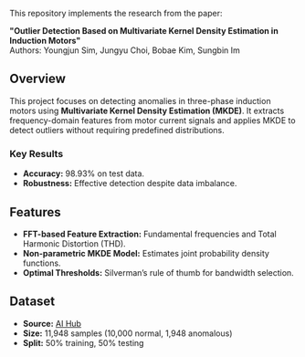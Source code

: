This repository implements the research from the paper:

**"Outlier Detection Based on Multivariate Kernel Density Estimation in Induction Motors"**  
Authors: Youngjun Sim, Jungyu Choi, Bobae Kim, Sungbin Im

## Overview

This project focuses on detecting anomalies in three-phase induction motors using **Multivariate Kernel Density Estimation (MKDE)**. It extracts frequency-domain features from motor current signals and applies MKDE to detect outliers without requiring predefined distributions.

### Key Results
- **Accuracy:** 98.93% on test data.
- **Robustness:** Effective detection despite data imbalance.

## Features
- **FFT-based Feature Extraction:** Fundamental frequencies and Total Harmonic Distortion (THD).
- **Non-parametric MKDE Model:** Estimates joint probability density functions.
- **Optimal Thresholds:** Silverman’s rule of thumb for bandwidth selection.

## Dataset
- **Source:** [AI Hub](https://aihub.or.kr)
- **Size:** 11,948 samples (10,000 normal, 1,948 anomalous)
- **Split:** 50% training, 50% testing
